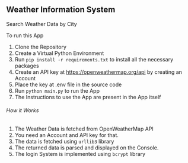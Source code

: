 ## Weather Information System

Search Weather Data by City

To run this App
1. Clone the Repository
2. Create a Virtual Python Environment
3. Run ```pip install -r requirements.txt``` to install all the necessary packages
4. Create an API key at https://openweathermap.org/api by creating an Account
5. Place the key at .env file in the source code
6. Run ```python main.py``` to run the App
7. The Instructions to use the App are present in the App itself

###### How it Works

1. The Weather Data is fetched from OpenWeatherMap API
2. You need an Account and API key for that.
3. The data is fetched using ```urllib3``` library
4. The returned data is parsed and displayed on the Console.
5. The login System is implemented using ```bcrypt``` library